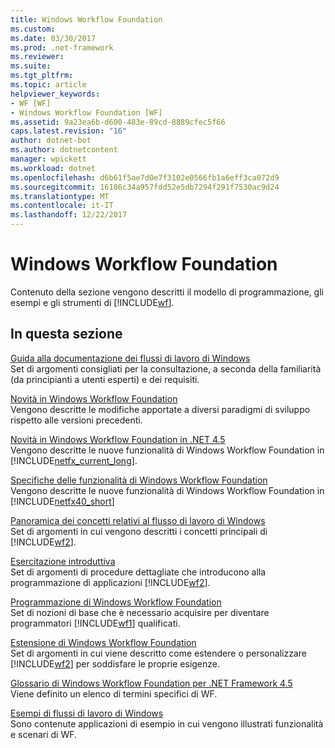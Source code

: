 ```yaml
---
title: Windows Workflow Foundation
ms.custom: 
ms.date: 03/30/2017
ms.prod: .net-framework
ms.reviewer: 
ms.suite: 
ms.tgt_pltfrm: 
ms.topic: article
helpviewer_keywords:
- WF [WF]
- Windows Workflow Foundation [WF]
ms.assetid: 9a23ea6b-d600-483e-89cd-8889cfec5f66
caps.latest.revision: "16"
author: dotnet-bot
ms.author: dotnetcontent
manager: wpickett
ms.workload: dotnet
ms.openlocfilehash: d6b61f5ae7d0e7f3102e0566fb1a6eff3ca072d9
ms.sourcegitcommit: 16186c34a957fdd52e5db7294f291f7530ac9d24
ms.translationtype: MT
ms.contentlocale: it-IT
ms.lasthandoff: 12/22/2017
---
```

# <a name="windows-workflow-foundation"></a>Windows Workflow Foundation
Contenuto della sezione vengono descritti il modello di programmazione, gli esempi e gli strumenti di [!INCLUDE[wf](../../../includes/wf-md.md)].  
  
## <a name="in-this-section"></a>In questa sezione  
 [Guida alla documentazione dei flussi di lavoro di Windows](../../../docs/framework/windows-workflow-foundation/guide-to-the-documentation.md)  
 Set di argomenti consigliati per la consultazione, a seconda della familiarità (da principianti a utenti esperti) e dei requisiti.  
  
 [Novità in Windows Workflow Foundation](../../../docs/framework/windows-workflow-foundation/whats-new.md)  
 Vengono descritte le modifiche apportate a diversi paradigmi di sviluppo rispetto alle versioni precedenti.  
  
 [Novità in Windows Workflow Foundation in .NET 4.5](../../../docs/framework/windows-workflow-foundation/whats-new-in-wf-in-dotnet.md)  
 Vengono descritte le nuove funzionalità di Windows Workflow Foundation in [!INCLUDE[netfx_current_long](../../../includes/netfx-current-long-md.md)].  
  
 [Specifiche delle funzionalità di Windows Workflow Foundation](../../../docs/framework/windows-workflow-foundation/feature-specifics.md)  
 Vengono descritte le nuove funzionalità di Windows Workflow Foundation in [!INCLUDE[netfx40_short](../../../includes/netfx40-short-md.md)]  
  
 [Panoramica dei concetti relativi al flusso di lavoro di Windows](../../../docs/framework/windows-workflow-foundation/conceptual-overview.md)  
 Set di argomenti in cui vengono descritti i concetti principali di [!INCLUDE[wf2](../../../includes/wf2-md.md)].  
  
 [Esercitazione introduttiva](../../../docs/framework/windows-workflow-foundation/getting-started-tutorial.md)  
 Set di argomenti di procedure dettagliate che introducono alla programmazione di applicazioni [!INCLUDE[wf2](../../../includes/wf2-md.md)].  
  
 [Programmazione di Windows Workflow Foundation](../../../docs/framework/windows-workflow-foundation/programming.md)  
 Set di nozioni di base che è necessario acquisire per diventare programmatori [!INCLUDE[wf1](../../../includes/wf1-md.md)] qualificati.  
  
 [Estensione di Windows Workflow Foundation](../../../docs/framework/windows-workflow-foundation/extend.md)  
 Set di argomenti in cui viene descritto come estendere o personalizzare [!INCLUDE[wf2](../../../includes/wf2-md.md)] per soddisfare le proprie esigenze.  
  
 [Glossario di Windows Workflow Foundation per .NET Framework 4.5](../../../docs/framework/windows-workflow-foundation/glossary.md)  
 Viene definito un elenco di termini specifici di WF.  
  
 [Esempi di flussi di lavoro di Windows](../../../docs/framework/windows-workflow-foundation/samples/index.md)  
 Sono contenute applicazioni di esempio in cui vengono illustrati funzionalità e scenari di WF.
